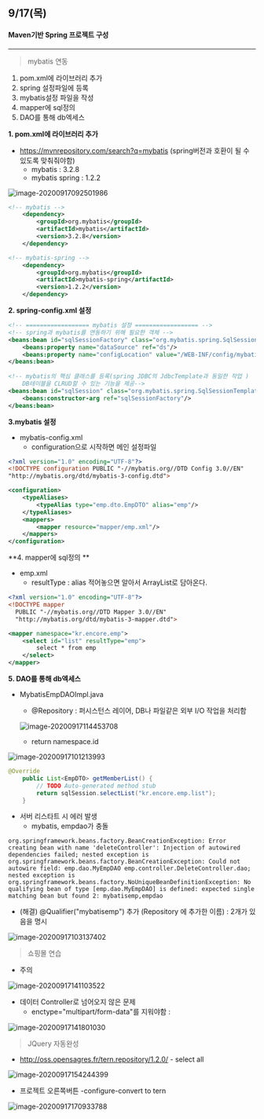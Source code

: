 ## 9/17(목)

#### Maven기반 Spring 프로젝트 구성

--------

> mybatis 연동

1. pom.xml에 라이브러리 추가
2. spring 설정파일에 등록
3. mybatis설정 파일을 작성
4. mapper에 sql정의
5. DAO를 통해 db엑세스



**1. pom.xml에 라이브러리 추가**

- https://mvnrepository.com/search?q=mybatis (spring버전과 호환이 될 수 있도록 맞춰줘야함)
  - mybatis : 3.2.8 
  - mybatis spring : 1.2.2

![image-20200917092501986](image\image-20200917092501986.png)

```xml
<!-- mybatis -->
	<dependency>
	    <groupId>org.mybatis</groupId>
	    <artifactId>mybatis</artifactId>
	    <version>3.2.8</version>
	</dependency>	

<!-- mybatis-spring -->
	<dependency>
	    <groupId>org.mybatis</groupId>
	    <artifactId>mybatis-spring</artifactId>
	    <version>1.2.2</version>
	</dependency>
```



**2. spring-config.xml 설정**

```xml
<!-- ================== mybatis 설정 ================== -->
<!-- spring과 mybatis를 연동하기 위해 필요한 객체 -->
<beans:bean id="sqlSessionFactory" class="org.mybatis.spring.SqlSessionFactoryBean">
	<beans:property name="dataSource" ref="ds"/>
	<beans:property name="configLocation" value="/WEB-INF/config/mybatis-config.xml"/>
</beans:bean>
	
<!-- mybatis의 핵심 클래스를 등록(spring JDBC의 JdbcTemplate과 동일한 작업 )
	DB테이블을 CLRUD할 수 있는 기능을 제공-->
<beans:bean id="sqlSession"	class="org.mybatis.spring.SqlSessionTemplate">
	<beans:constructor-arg ref="sqlSessionFactory"/>
</beans:bean>
```



**3.mybatis 설정**

- mybatis-config.xml
  - configuration으로 시작하면 메인 설정파일 

```xml
<?xml version="1.0" encoding="UTF-8"?>
<!DOCTYPE configuration PUBLIC "-//mybatis.org//DTD Config 3.0//EN"
"http://mybatis.org/dtd/mybatis-3-config.dtd">

<configuration>
	<typeAliases>
		<typeAlias type="emp.dto.EmpDTO" alias="emp"/>
	</typeAliases>
	<mappers>
		<mapper resource="mapper/emp.xml"/>
	</mappers>
</configuration>
```



**4. mapper에 sql정의 **

- emp.xml
  - resultType : alias 적어놓으면 알아서 ArrayList로 담아온다.

```xml
<?xml version="1.0" encoding="UTF-8"?>
<!DOCTYPE mapper
  PUBLIC "-//mybatis.org//DTD Mapper 3.0//EN"
  "http://mybatis.org/dtd/mybatis-3-mapper.dtd">

<mapper namespace="kr.encore.emp">
	<select id="list" resultType="emp">
		select * from emp
	</select>
</mapper>
```



**5. DAO를 통해 db엑세스**

- MybatisEmpDAOImpl.java

  - @Repository : 퍼시스턴스 레이어, DB나 파일같은 외부 I/O 작업을 처리함

  ![image-20200917114453708](C:\Users\whtpw\AppData\Roaming\Typora\typora-user-images\image-20200917114453708.png)

  - return namespace.id

![image-20200917101213993](image\image-20200917101213993.png)

```java
@Override
	public List<EmpDTO> getMemberList() {
		// TODO Auto-generated method stub
		return sqlSession.selectList("kr.encore.emp.list");
	}
```



- 서버 리스타트 시 에러 발생
  - mybatis, empdao가 충돌 

```
org.springframework.beans.factory.BeanCreationException: Error creating bean with name 'deleteController': Injection of autowired dependencies failed; nested exception is org.springframework.beans.factory.BeanCreationException: Could not autowire field: emp.dao.MyEmpDAO emp.controller.DeleteController.dao; nested exception is org.springframework.beans.factory.NoUniqueBeanDefinitionException: No qualifying bean of type [emp.dao.MyEmpDAO] is defined: expected single matching bean but found 2: mybatisemp,empdao
```



- (해결) @Qualifier("mybatisemp") 추가 (Repository 에 추가한 이름) : 2개가 있음을 명시

![image-20200917103137402](image\image-20200917103137402.png)



> 쇼핑몰 연습

- 주의

![image-20200917141103522](image\image-20200917141103522.png)



- 데이터 Controller로 넘어오지 않은 문제
  - enctype="multipart/form-data"를 지워야함 : 

![image-20200917141801030](image\image-20200917141801030.png)





> JQuery 자동완성

- http://oss.opensagres.fr/tern.repository/1.2.0/ - select all

![image-20200917154244399](image\image-20200917154244399.png)



- 프로젝트 오른쪽버튼 -configure-convert to tern

![image-20200917170933788](image\image-20200917170933788.png)









